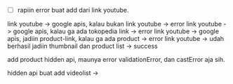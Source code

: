 - [ ] rapiin error buat add dari link youtube.

link youtube -> google apis, kalau bukan link youtube -> error
link youtube -> google apis, kalau ga ada tokopedia link -> error
link youtube -> google apis, jadiin product-link, kalau ga ada product -> error
link youtube -> udah berhasil jadiin thumbnail dan product list -> success

add product hidden api, maunya error validationError, dan castError aja sih.

hidden api buat add videolist ->
